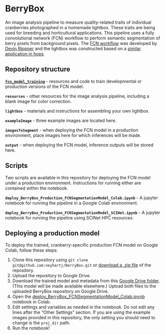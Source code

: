 
# BerryBox

<!-- badges: start -->
<!-- badges: end -->

An image analysis pipeline to measure quality-related traits of
individual cranberries photographed in a homemade lightbox. These traits
are being used for breeding and horticultural applications. This
pipeline uses a fully convolutional network (FCN) workflow to perform
semantic segmentation of berry pixels from background pixels. The [FCN
workflow](https://github.com/daripp/XCT_FCN) was developed by [Devin
Rippner](https://www.ars.usda.gov/people-locations/person?person-id=56290)
and the lightbox was constructed based on a [similar application in
hops](https://github.com/kraltendorf/HopBox).

## Repository structure

[**`fcn_model_training`**](https://github.com/neyhartj/BerryBox/tree/master/fcn_model_training) -
resources and code to train developmental or production versions of the
FCN model.

**`resources`** - other resources for the image analysis pipeline,
including a blank image for color correction.

**`lightbox`** - materials and instructions for assembling your own
lightbox.

**`exampleImage`** - three example images are located here.

**`imagesToSegment`** - when deploying the FCN model in a production
environment, place images here for which inferences will be made.

**`output`** - when deploying the FCN model, inference outputs will be
stored here.

## Scripts

Two scripts are available in this repository for deploying the FCN model
under a production environment. Instructions for running either are
contained within the notebook.

**`deploy_BerryBox_Production_FCNSegmentationModel_Colab.ipynb`** - A
jupyter notebook for running the pipeline in a Google Colab environment.

**`deploy_BerryBox_Production_FCNSegmentationModel_SCINet.ipynb`** - A
jupyter notebook for running the pipeline using SCINet HPC resources.

## Deploying a production model

To deploy the trained, cranberry-specific production FCN model on Google
Colab, follow these steps:

1.  Clone this repository using
    `git clone git@github.com:neyhartj/BerryBox.git` or [download a .zip
    file](https://github.com/neyhartj/BerryBox/archive/refs/heads/master.zip)
    of the repository.  
2.  Upload the repository to Google Drive.  
3.  Download the trained model and metadata from this [Google Drive
    folder](https://drive.google.com/drive/u/2/folders/1xyqVJf9sNX7Yb1VQeCOupQc1oG1nv92e).
    (This model will be made available elsewhere.) Upload both files to
    the uploaded BerryBox repository on Google Drive.  
4.  Open the
    [deploy_BerryBox_FCNSegmentationModel_Colab.ipynb](https://github.com/neyhartj/BerryBox/blob/master/deploy_BerryBox_FCNSegmentationModel_Colab.ipynb)
    notebook in Colab.  
5.  Edit settings and variables as needed in the notebook. Do not edit
    any lines after the “Other Settings” section. If you are using the
    example images provided in this repository, the only setting you
    should need to change is the `proj_dir` path.  
6.  Run the notebook!
